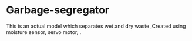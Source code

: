 # Garbage-segregator
This is an actual model which separates wet and dry waste ,Created using moisture sensor, servo motor, .
